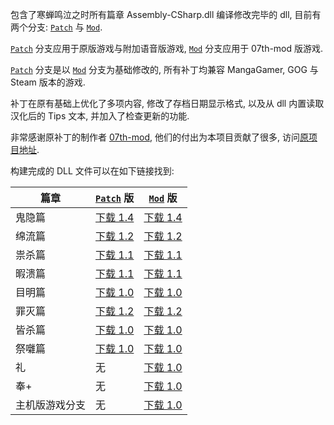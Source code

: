 包含了寒蝉鸣泣之时所有篇章 Assembly-CSharp.dll 编译修改完毕的 dll, 目前有两个分支: [`Patch`](../../tree/patch) 与 [`Mod`](../../tree/mod).

[`Patch`](../../tree/patch) 分支应用于原版游戏与附加语音版游戏, [`Mod`](../../tree/mod) 分支应用于 07th-mod 版游戏.

[`Patch`](../../tree/patch) 分支是以 [`Mod`](../../tree/mod) 分支为基础修改的, 所有补丁均兼容 MangaGamer, GOG 与 Steam 版本的游戏.

补丁在原有基础上优化了多项内容, 修改了存档日期显示格式, 以及从 dll 内置读取汉化后的 Tips 文本, 并加入了检查更新的功能.

非常感谢原补丁的制作者 [07th-mod](https://07th-mod.com/), 他们的付出为本项目贡献了很多, 访问[原项目地址](https://github.com/07th-mod/higurashi-assembly).

构建完成的 DLL 文件可以在如下链接找到:

| 篇章 | [`Patch`](../../tree/patch) 版 | [`Mod`](../../tree/mod) 版 |
| ------------ | ------------ | ------------ |
| 鬼隐篇 | [下载 1.4](../patch/onikakushi/Assembly-CSharp.dll?raw=true "下载") | [下载 1.4](../mod/onikakushi/Assembly-CSharp.dll?raw=true "下载") |
| 绵流篇 | [下载 1.2](../patch/watanagashi/Assembly-CSharp.dll?raw=true "下载") | [下载 1.2](../mod/watanagashi/Assembly-CSharp.dll?raw=true "下载") |
| 祟杀篇 | [下载 1.1](../patch/tatanagashi/Assembly-CSharp.dll?raw=true "下载") | [下载 1.1](../mod/tatanagashi/Assembly-CSharp.dll?raw=true "下载") |
| 暇溃篇 | [下载 1.1](../patch/himatsubushi/Assembly-CSharp.dll?raw=true "下载") | [下载 1.1](../mod/himatsubushi/Assembly-CSharp.dll?raw=true "下载") |
| 目明篇 | [下载 1.0](../patch/meakashi/Assembly-CSharp.dll?raw=true "下载") | [下载 1.0](../mod/meakashi/Assembly-CSharp.dll?raw=true "下载") |
| 罪灭篇 | [下载 1.2](../patch/tsumihoroboshi/Assembly-CSharp.dll?raw=true "下载") | [下载 1.2](../mod/tsumihoroboshi/Assembly-CSharp.dll?raw=true "下载") |
| 皆杀篇 | [下载 1.0](../patch/minagoroshi/Assembly-CSharp.dll?raw=true "下载") | [下载 1.0](../mod/minagoroshi/Assembly-CSharp.dll?raw=true "下载") |
| 祭囃篇 | [下载 1.0](../patch/matsuribayashi/Assembly-CSharp.dll?raw=true "下载") | [下载 1.0](../mod/matsuribayashi/Assembly-CSharp.dll?raw=true "下载") |
| 礼 | 无 | [下载 1.0](../mod/rei/Assembly-CSharp.dll?raw=true "下载") |
| 奉+ | 无 | [下载 1.0](../mod/houplus/Assembly-CSharp.dll?raw=true "下载") |
| 主机版游戏分支 | 无 | [下载 1.0](../mod/console-arcs/Assembly-CSharp.dll?raw=true "下载") |